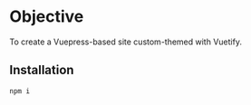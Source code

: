 # Objective
To create a Vuepress-based site custom-themed with Vuetify.

## Installation
<code>npm i</code>
